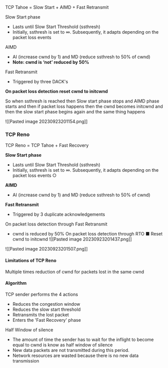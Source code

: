 TCP Tahoe  = Slow Start + AIMD + Fast Retransmit

Slow Start phase 
- Lasts until Slow Start Threshold (ssthresh) 
- Initially, ssthresh is set to ∞. Subsequently, it adapts depending on the packet loss events 

AIMD 
- AI (increase cwnd by 1) and MD (reduce ssthresh to 50% of cwnd) 
- **Note: cwnd is ‘not’ reduced by 50%**

Fast Retransmit
- Triggered by three DACK's

**On packet loss detection reset cwnd to initcwnd**

So when ssthresh is reached then Slow start phase stops and AIMD phase starts and then if packet loss happens then the cwnd becomes initcwnd and then the slow start phase begins again and the same thing happens

![[Pasted image 20230923201154.png]]

### TCP Reno 
TCP Reno  = TCP Tahoe  + Fast Recovery

**Slow Start phase**
- Lasts until Slow Start Threshold (ssthresh) 
- Initially, ssthresh is set to ∞. Subsequently, it adapts depending on the packet loss events ○

**AIMD**
- AI (increase cwnd by 1) and MD (reduce ssthresh to 50% of cwnd)

**Fast Retransmit** 
- Triggered by 3 duplicate acknowledgements

On packet loss detection through Fast Retransmit 
- cwnd is reduced by 50%
On packet loss detection through RTO ■ Reset cwnd to initcwnd
![[Pasted image 20230923201437.png]]

![[Pasted image 20230923201507.png]]


#### Limitations of TCP Reno
Multiple times reduction of cwnd for packets lost in the same cwnd

#### Algorithm
TCP sender performs the 4 actions 
- Reduces the congestion window
- Reduces the slow start threshold
- Retransmits the lost packet
- Enters the 'Fast Recovery' phase

Half Window of silence
- The amount of time the sender has to wait for the inflight to become equal to cwnd is know as half window of silence
- New data packets are not transmitted during this period.
- Network resources are wasted because there is no new data transmission

